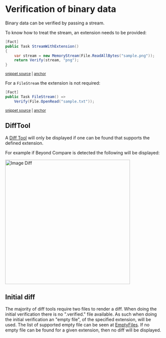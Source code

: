 <!--
GENERATED FILE - DO NOT EDIT
This file was generated by [MarkdownSnippets](https://github.com/SimonCropp/MarkdownSnippets).
Source File: /docs/mdsource/binary.source.md
To change this file edit the source file and then run MarkdownSnippets.
-->

# Verification of binary data

Binary data can be verified by passing a stream.

To know how to treat the stream, an extension needs to be provided:

<!-- snippet: StreamWithExtension -->
<a id='snippet-streamwithextension'></a>
```cs
[Fact]
public Task StreamWithExtension()
{
    var stream = new MemoryStream(File.ReadAllBytes("sample.png"));
    return Verify(stream, "png");
}
```
<sup><a href='/src/Verify.Tests/StreamTests.cs#L61-L70' title='Snippet source file'>snippet source</a> | <a href='#snippet-streamwithextension' title='Start of snippet'>anchor</a></sup>
<!-- endSnippet -->

For a `FileStream` the extension is not required:

<!-- snippet: FileStream -->
<a id='snippet-filestream'></a>
```cs
[Fact]
public Task FileStream() =>
    Verify(File.OpenRead("sample.txt"));
```
<sup><a href='/src/Verify.Tests/StreamTests.cs#L72-L78' title='Snippet source file'>snippet source</a> | <a href='#snippet-filestream' title='Start of snippet'>anchor</a></sup>
<!-- endSnippet -->


## DiffTool

A [Diff Tool](diff-tool.md) will only be displayed if one can be found that supports the defined extension.

For example if Beyond Compare is detected the following will be displayed:

<img src="image-diff-result.png" alt="Image Diff" width="400">


## Initial diff

The majority of diff tools require two files to render a diff. When doing the initial verification there is no ".verified." file available. As such when doing the initial verification an "empty file", of the specified extension, will be used. The list of supported empty file can be seen at [EmptyFiles](/src/Verify.Xunit/EmptyFiles). If no empty file can be found for a given extension, then no diff will be displayed.
